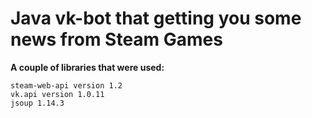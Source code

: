 # Java vk-bot that getting you some news from Steam Games  
**A couple of libraries that were used:**  
```
steam-web-api version 1.2  
vk.api version 1.0.11  
jsoup 1.14.3  
```
